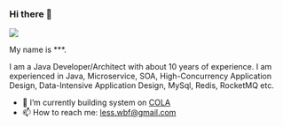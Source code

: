 ### Hi there 👋

![](https://komarev.com/ghpvc/?username=littlesorry)

My name is ***. 

I am a Java Developer/Architect with about 10 years of experience. 
I am experienced in Java, Microservice, SOA, High-Concurrency Application Design, Data-Intensive Application Design, MySql, Redis, RocketMQ etc.

- 🌱 I’m currently building system on [COLA](https://github.com/alibaba/COLA)
- 📫 How to reach me: less.wbf@gmail.com



<!--
**littlesorry/littlesorry** is a ✨ _special_ ✨ repository because its `README.md` (this file) appears on your GitHub profile.

Here are some ideas to get you started:

- 🔭 I’m currently working on ...
- 🌱 I’m currently learning ...
- 👯 I’m looking to collaborate on ...
- 🤔 I’m looking for help with ...
- 💬 Ask me about ...
- 📫 How to reach me: ...
- 😄 Pronouns: ...
- ⚡ Fun fact: ...
-->
